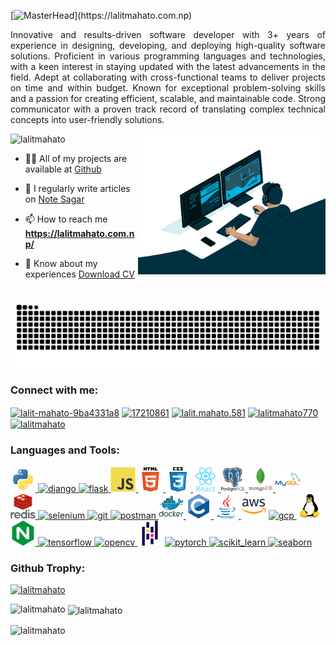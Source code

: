 [![MasterHead]([https://lalitmahato.com.np/images/profile_banner.png](https://lh3.googleusercontent.com/fife/ALs6j_Fb0IiS9BE9OphlM2IRLWkMT4jI5ZkjTUe77jvOfK6G5JbqoAE1XH9gNCQ6Z_8Dq1gHXdPFw2zgEoIWOVvEXgoMVx5i7MRKBLQzEysVMUtRF9nltnimmJivGKbgKZeZGlIO2UbSQkLF_2lw5stynh3RA-ZbWfnE7BevX8CVbiiagbjV_umHj6rLqv22kRdoSwV2acd5KNhnKHK8fwDpS6M4w5QcOPmGvoWnlJp8ySAuYJL-5D9_IZBXJ56hHK-Mti55cQqd4vxE-598tOxJMgPykpHKLFdMn2zqwzIB22iY0wbDpL2fFcFJ2aafg_JBTVT3DizS5ocxcUvoFUk0Mee94ste0ZFodzt5soOALjTnTcBrjO7UaHOgujMNOIN863jtRMVAYg515qXnGeMDsAktk6uPgR3MaxHM2ncEXEnui0IWrrdl8prP1HyntHDOOaYUsUklhg6Z3zamLdWdFfiXhR-7zbSP7BXuLknpYOZgPG_CIDtEpPKtbrCQTMoouWhoGrvr2sJG_90qq7LUswDff3vDdTmSbTMCUF8HXdjVPqGO6_oPdHtffrEHDWEyMilfFSWuje_E2SMi4Ikr4vA50QREusFLiOoEYWNSdFtCCBZpx2LjzkDgH9ocj-HXzjb7GKr0U4JcBNcpe2E9mly6B5oSnrnFXl_9BMTB1Bl3fx1eXX2C9JGfrnx1tLcMVzCttMgoG1uCF3b6aV1QeiUlA3BjN00lxY5i-82wxzmix7RUn8qwL4zmaf1jQ1HTngymMzSce9SAUfthwS6oKBjVJdmqAAkh13pBTlGfmn_y702k_FcRmTuf1_btPSeGPpyoHrtj-z43wpgcr-1H1aZsa54nah4JNxyZHQhnAqbPABUopSAWtE7jkHM3HZyfQDyHxBS6w4G7Sa9KyAqGjuCG7kat5aDiNLk9iq6HdAVn7C382Lt2SWzCpFYAJ2eVBAYtP5LlqYYfDRkuyrj20YPyTuEL6lsC_e9-et2y6ZfdCyMr0MZEoFHCquJeZotz3Yl8yju7HbJjPXenm2M0B19iMojRTE8rLAKGv-HGNMxj0Avdw-fckvscw57O4ddNA8C4efMcoySlFUelFXzfwhLFEeaj1DN-P4lvrttJnauYsKfFYSrYyiRRZqVrHqdHwkPk2SajzdRV0NYSlrAABpfLqkvfY7oW0IvvCn_qULw5ecqz9kRYWpFJyibseBIJXeGXSfwuTEBlHgxpnO0C9VxdIIzQhuMmeHfPBJ4ZyWqlQYzq3GvmRzOqQaHmQAbbp4RzbES9G-yceuFTi-m0FtpsyWaEzNVxT39hPMMy1Zimbye6SxtpWJD44K9wZ-yn36xnkd6JsbHzFBpyUWZbbK8VOehXT898Qij8W1z-bLmkTdwSlb3P3FO_uV0qiVIAjj_H3xV7Wa1UtxzwrILO8qulH0w1kfF9tCU4-m5-psJ05rgWZy9Pm-XkqIv4b8JEztoJNIqttNLgfcbTNHSuQipBQD1dP8ZMy537uLCTbAj90dCDYGuAytexeASlrX_DaRg0uZalm4WjQLhlOMfPa2KTbN4CbEk8Wjz82pQIy8esnapK8Dw9EE-tz4Qx0RaAI5qvfh2vBMgJqqmYczE=w1850-h932))](https://lalitmahato.com.np)

<!-- <h1 align="center">Hi 👋, I'm Lalit Mahato</h1> -->
<p align="justify">Innovative and results-driven software developer with 3+ years of experience in designing, developing, and deploying high-quality software solutions. Proficient in various programming languages and technologies, with a keen interest in staying updated with the latest advancements in the field. Adept at collaborating with cross-functional teams to deliver projects on time and within budget. Known for exceptional problem-solving skills and a passion for creating efficient, scalable, and maintainable code. Strong communicator with a proven track record of translating complex technical concepts into user-friendly solutions.</p> 

<img align="right" akt="Coding" width="300" src="https://raw.githubusercontent.com/lalitmahato/lalitmahato/files/coding1.gif"/>

<p align="left"> <img src="https://komarev.com/ghpvc/?username=lalitmahato&label=Profile%20views&color=0e75b6&style=flat" alt="lalitmahato" /> </p>

- 👨‍💻 All of my projects are available at [Github](https://github.com/lalitmahato/)

- 📝 I regularly write articles
  on [Note Sagar](https://notesagar.com/creator-profile/3017bf4f-3424-48ee-b664-28f1f70c4110/)

- 📫 How to reach me **https://lalitmahato.com.np/**

- 📄 Know about my experiences [Download CV](https://lalitmahato.com.np/files/LALIT_MAHATO_CV.pdf)

<br clear="both">

<img src="https://raw.githubusercontent.com/lalitmahato/lalitmahato/output/snake.svg" alt="Snake animation" />


<h3 align="left">Connect with me:</h3>
<p align="left">
<a href="https://linkedin.com/in/lalit-mahato-9ba4331a8" target="blank"><img align="center" src="https://raw.githubusercontent.com/rahuldkjain/github-profile-readme-generator/master/src/images/icons/Social/linked-in-alt.svg" alt="lalit-mahato-9ba4331a8" height="30" width="40" /></a>
<a href="https://stackoverflow.com/users/17210861" target="blank"><img align="center" src="https://raw.githubusercontent.com/rahuldkjain/github-profile-readme-generator/master/src/images/icons/Social/stack-overflow.svg" alt="17210861" height="30" width="40" /></a>
<a href="https://fb.com/lalit.mahato.581" target="blank"><img align="center" src="https://raw.githubusercontent.com/rahuldkjain/github-profile-readme-generator/master/src/images/icons/Social/facebook.svg" alt="lalit.mahato.581" height="30" width="40" /></a>
<a href="https://instagram.com/lalitmahato770" target="blank"><img align="center" src="https://raw.githubusercontent.com/rahuldkjain/github-profile-readme-generator/master/src/images/icons/Social/instagram.svg" alt="lalitmahato770" height="30" width="40" /></a>
<a href="https://discord.gg/lalitmahato" target="blank"><img align="center" src="https://raw.githubusercontent.com/rahuldkjain/github-profile-readme-generator/master/src/images/icons/Social/discord.svg" alt="lalitmahato" height="30" width="40" /></a>
</p>

<h3 align="left">Languages and Tools:</h3>
<p align="left">
<a href="https://www.python.org" target="_blank" rel="noreferrer"> <img src="https://raw.githubusercontent.com/devicons/devicon/master/icons/python/python-original.svg" alt="python" width="40" height="40"/> </a>
<a href="https://www.djangoproject.com/" target="_blank" rel="noreferrer"> <img src="https://cdn.worldvectorlogo.com/logos/django.svg" alt="django" width="40" height="40"/> </a>
<a href="https://flask.palletsprojects.com/" target="_blank" rel="noreferrer"> <img src="https://www.vectorlogo.zone/logos/pocoo_flask/pocoo_flask-icon.svg" alt="flask" width="40" height="40"/> </a>
<a href="https://developer.mozilla.org/en-US/docs/Web/JavaScript" target="_blank" rel="noreferrer"> <img src="https://raw.githubusercontent.com/devicons/devicon/master/icons/javascript/javascript-original.svg" alt="javascript" width="40" height="40"/> </a>
<a href="https://www.w3.org/html/" target="_blank" rel="noreferrer"> <img src="https://raw.githubusercontent.com/devicons/devicon/master/icons/html5/html5-original-wordmark.svg" alt="html5" width="40" height="40"/> </a>
<a href="https://www.w3schools.com/css/" target="_blank" rel="noreferrer"> <img src="https://raw.githubusercontent.com/devicons/devicon/master/icons/css3/css3-original-wordmark.svg" alt="css3" width="40" height="40"/> </a>
<a href="https://reactjs.org/" target="_blank" rel="noreferrer"> <img src="https://raw.githubusercontent.com/devicons/devicon/master/icons/react/react-original-wordmark.svg" alt="react" width="40" height="40"/> </a>
<a href="https://www.postgresql.org" target="_blank" rel="noreferrer"> <img src="https://raw.githubusercontent.com/devicons/devicon/master/icons/postgresql/postgresql-original-wordmark.svg" alt="postgresql" width="40" height="40"/> </a>
<a href="https://www.mongodb.com/" target="_blank" rel="noreferrer"> <img src="https://raw.githubusercontent.com/devicons/devicon/master/icons/mongodb/mongodb-original-wordmark.svg" alt="mongodb" width="40" height="40"/> </a>
<a href="https://www.mysql.com/" target="_blank" rel="noreferrer"> <img src="https://raw.githubusercontent.com/devicons/devicon/master/icons/mysql/mysql-original-wordmark.svg" alt="mysql" width="40" height="40"/> </a>
<a href="https://redis.io" target="_blank" rel="noreferrer"> <img src="https://raw.githubusercontent.com/devicons/devicon/master/icons/redis/redis-original-wordmark.svg" alt="redis" width="40" height="40"/> </a>
<a href="https://www.selenium.dev" target="_blank" rel="noreferrer"> <img src="https://raw.githubusercontent.com/detain/svg-logos/780f25886640cef088af994181646db2f6b1a3f8/svg/selenium-logo.svg" alt="selenium" width="40" height="40"/> </a>
<a href="https://git-scm.com/" target="_blank" rel="noreferrer"> <img src="https://www.vectorlogo.zone/logos/git-scm/git-scm-icon.svg" alt="git" width="40" height="40"/> </a>
<a href="https://postman.com" target="_blank" rel="noreferrer"> <img src="https://www.vectorlogo.zone/logos/getpostman/getpostman-icon.svg" alt="postman" width="40" height="40"/> </a>
<a href="https://www.docker.com/" target="_blank" rel="noreferrer"> <img src="https://raw.githubusercontent.com/devicons/devicon/master/icons/docker/docker-original-wordmark.svg" alt="docker" width="40" height="40"/> </a>
<a href="https://www.cprogramming.com/" target="_blank" rel="noreferrer"> <img src="https://raw.githubusercontent.com/devicons/devicon/master/icons/c/c-original.svg" alt="c" width="40" height="40"/> </a>
<a href="https://www.java.com" target="_blank" rel="noreferrer"> <img src="https://raw.githubusercontent.com/devicons/devicon/master/icons/java/java-original.svg" alt="java" width="40" height="40"/> </a>
<a href="https://aws.amazon.com" target="_blank" rel="noreferrer"><img src="https://raw.githubusercontent.com/devicons/devicon/master/icons/amazonwebservices/amazonwebservices-original-wordmark.svg" alt="aws" width="40" height="40"/></a>
<a href="https://cloud.google.com" target="_blank" rel="noreferrer"> <img src="https://www.vectorlogo.zone/logos/google_cloud/google_cloud-icon.svg" alt="gcp" width="40" height="40"/> </a>
<a href="https://www.linux.org/" target="_blank" rel="noreferrer"> <img src="https://raw.githubusercontent.com/devicons/devicon/master/icons/linux/linux-original.svg" alt="linux" width="40" height="40"/> </a>
<a href="https://www.nginx.com" target="_blank" rel="noreferrer"> <img src="https://raw.githubusercontent.com/devicons/devicon/master/icons/nginx/nginx-original.svg" alt="nginx" width="40" height="40"/> </a>
<a href="https://www.tensorflow.org" target="_blank" rel="noreferrer"> <img src="https://www.vectorlogo.zone/logos/tensorflow/tensorflow-icon.svg" alt="tensorflow" width="40" height="40"/> </a>
<a href="https://opencv.org/" target="_blank" rel="noreferrer"> <img src="https://www.vectorlogo.zone/logos/opencv/opencv-icon.svg" alt="opencv" width="40" height="40"/> </a>
<a href="https://pandas.pydata.org/" target="_blank" rel="noreferrer"> <img src="https://raw.githubusercontent.com/devicons/devicon/2ae2a900d2f041da66e950e4d48052658d850630/icons/pandas/pandas-original.svg" alt="pandas" width="40" height="40"/></a>
<a href="https://pytorch.org/" target="_blank" rel="noreferrer"> <img src="https://www.vectorlogo.zone/logos/pytorch/pytorch-icon.svg" alt="pytorch" width="40" height="40"/> </a>
<a href="https://scikit-learn.org/" target="_blank" rel="noreferrer"> <img src="https://upload.wikimedia.org/wikipedia/commons/0/05/Scikit_learn_logo_small.svg" alt="scikit_learn" width="40" height="40"/> </a>
<a href="https://seaborn.pydata.org/" target="_blank" rel="noreferrer"> <img src="https://seaborn.pydata.org/_images/logo-mark-lightbg.svg" alt="seaborn" width="40" height="40"/> </a>
</p>

<h3 align="left">Github Trophy:</h3>
<p align="left"> <a href="https://github.com/ryo-ma/github-profile-trophy"><img src="https://github-profile-trophy.vercel.app/?username=lalitmahato" alt="lalitmahato" /></a> </p>

<p><img align="left" src="https://github-readme-stats.vercel.app/api/top-langs?username=lalitmahato&show_icons=true&locale=en&layout=compact" alt="lalitmahato" /></p>

<p>&nbsp;<img align="center" src="https://github-readme-stats.vercel.app/api?username=lalitmahato&show_icons=true&locale=en" alt="lalitmahato" /></p>

<p><img align="center" src="https://github-readme-streak-stats.herokuapp.com/?user=lalitmahato&" alt="lalitmahato" /></p>
